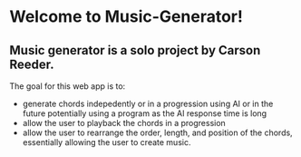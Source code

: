 # Welcome to Music-Generator!

## Music generator is a solo project by Carson Reeder.

The goal for this web app is to:

- generate chords indepedently or in a progression using AI or in the future potentially using a program as the AI response time is long
- allow the user to playback the chords in a progression
- allow the user to rearrange the order, length, and position of the chords, essentially allowing the user to create music.

